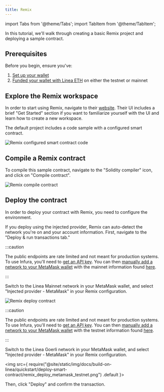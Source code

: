 ```yaml
---
title: Remix
---
```


import Tabs from '@theme/Tabs';
import TabItem from '@theme/TabItem';

In this tutorial, we'll walk through creating a basic Remix project and deploying a sample contract.

## Prerequisites

Before you begin, ensure you've:

1. [Set up your wallet](../../../use-mainnet/set-up-your-wallet.mdx)
2. [Funded your wallet with Linea ETH](../../../use-mainnet/fund.mdx) on either the testnet or mainnet

## Explore the Remix workspace

In order to start using Remix, navigate to their [website](https://remix.ethereum.org/). Their UI includes a brief "Get Started" section if you want to familiarize yourself with the UI and learn how to create a new workspace.

The default project includes a code sample with a configured smart contract.

<div class="center-container">
  <div class="img-large">
    <img
      src="/img/article_images/Build_on_Linea/Quickstart/Deploy_a_smart_contract/Remix/Linea_deploy_smart_contract_Remix_1.png"
      alt="Remix configured smart contract code"
    />
  </div>
</div>

## Compile a Remix contract

To compile this sample contract, navigate to the "Solidity compiler" icon, and click on "Compile contract".

<div class="center-container">
  <div class="img-large">
    <img
      src="/img/article_images/Build_on_Linea/Quickstart/Deploy_a_smart_contract/Remix/Linea_deploy_smart_contract_Remix_2.png"
      alt="Remix compile contract"
    />
  </div>
</div>

## Deploy the contract

In order to deploy your contract with Remix, you need to configure the environment.

If you deploy using the injected provider, Remix can auto-detect the network you're on and your account information. First, navigate to the "Deploy & run transactions tab."

<Tabs>
  <TabItem value="Mainnet" label="Mainnet" default>

:::caution

The public endpoints are rate limited and not meant for production systems. To use Infura, you'll need to [get an API key](https://support.infura.io/hc/en-us/articles/15116941373979-Connecting-to-the-Linea-network). You can then [manually add a network to your MetaMask wallet](https://support.metamask.io/hc/en-us/articles/360043227612-How-to-add-a-custom-network-RPC#h_01G63GGJ83DGDRCS2ZWXM37CV5) with the mainnet information found [here](../../../use-mainnet/info-contracts.mdx#network-information).

:::

Switch to the Linea Mainnet network in your MetaMask wallet, and select "Injected provider - MetaMask" in your Remix configuration.

<div class="center-container">
  <div class="img-large">
    <img
      src="/img/article_images/Build_on_Linea/Quickstart/Deploy_a_smart_contract/Remix/Linea_deploy_smart_contract_Remix_3.png"
      alt="Remix deploy contract"
    />
  </div>
</div>

  </TabItem>
  <TabItem value="Testnet" label="Testnet">

:::caution

The public endpoints are rate limited and not meant for production systems. To use Infura, you'll need to [get an API key](https://support.infura.io/hc/en-us/articles/15116941373979-Connecting-to-the-Linea-network). You can then [manually add a network to your MetaMask wallet](https://support.metamask.io/hc/en-us/articles/360043227612-How-to-add-a-custom-network-RPC#h_01G63GGJ83DGDRCS2ZWXM37CV5) with the testnet information found [here](../../../use-mainnet/info-contracts.mdx#network-information).

:::

Switch to the Linea Goerli network in your MetaMask wallet, and select "Injected provider - MetaMask" in your Remix configuration.

  <img
    src={
      require("@site/static/img/docs/build-on-linea/quickstart/deploy-smart-contract/remix_deploy_metamask_testnet.png")
        .default
  }></img>

  </TabItem>
</Tabs>

Then, click "Deploy" and confirm the transaction.
